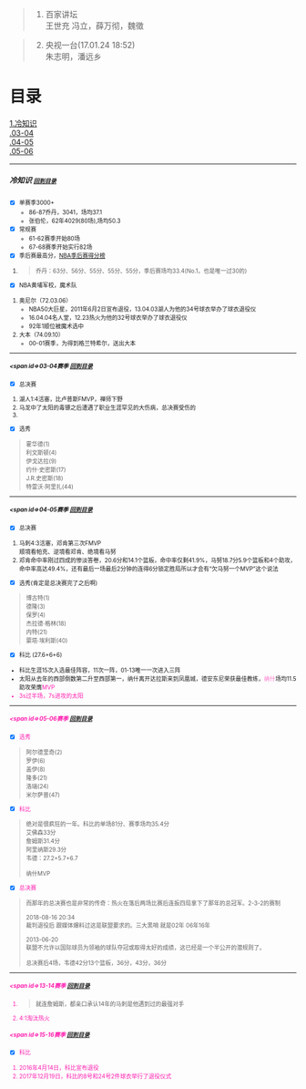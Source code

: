 > 1. 百家讲坛<br> 王世充
冯立，薛万彻，魏徵

> 2. 央视一台(17.01.24 18:52)<br>
朱志明，潘远乡

# <span id=0>目录
<font size=2/>[1.冷知识](#1)<br>
<font size=2/>[.03-04](#)<br>
<font size=2/>[.04-05](#)<br>
<font size=2/>[.05-06](#)<br>


---
##### <span id=1>冷知识 <font size=1>[回到目录](#0)
- [x] 单赛季3000+
    - 86-87乔丹，3041，场均37.1<br>
    - 张伯伦，62年4029(80场),场均50.3
- [x] 常规赛
    - 61-62赛季开始80场
    - 67-68赛季开始实行82场
- [x] 季后赛最高分，[NBA季后赛得分榜](https://baike.baidu.com/item/NBA%E5%AD%A3%E5%90%8E%E8%B5%9B%E5%BE%97%E5%88%86%E6%A6%9C/7428078?fr=aladdin)
1. > 乔丹：63分、56分、55分、55分、55分，季后赛场均33.4(No.1，也是唯一过30的)

- [x] NBA黄埔军校，魔术队
1. 奥尼尔（72.03.06）
    - NBA50大巨星，2011年6月2日宣布退役，13.04.03湖人为他的34号球衣举办了球衣退役仪
    - 16.04.04名人堂，12.23热火为他的32号球衣举办了球衣退役仪
    - 92年1顺位被魔术选中
2. 大本（74.09.10）
    - 00-01赛季，为得到格兰特希尔，送出大本
   

---
##### <span id=>03-04赛季 <font size=1>[回到目录](#0)
- [x] 总决赛
1. 湖人1:4活塞，比卢普斯FMVP，禅师下野
2. 马龙中了太阳的毒镖之后遭遇了职业生涯罕见的大伤病，总决赛受伤的
3. 

- [x] 选秀
>霍华德(1)<br>利文斯顿(4)<br>伊戈达拉(9)<br>约什·史密斯(17)<br>J.R.史密斯(18)<br>特雷沃·阿里扎(44)<br>


---
##### <span id=>04-05赛季 <font size=1>[回到目录](#0)
- [x] 总决赛
1. 马刺4:3活塞，邓肯第三次FMVP<br>顺境看帕克、逆境看邓肯、绝境看马努
2. 邓肯命中率刚过四成的惨淡答卷，20.6分和14.1个篮板，命中率仅剩41.9%，马努18.7分5.9个篮板和4个助攻，命中率高达49.4%，还有最后一场最后2分钟的连得6分锁定胜局所以才会有“欠马努一个MVP”这个说法

- [x] 选秀(肯定是总决赛完了之后啊)
> 博古特(1)<br>德隆(3)<br>保罗(4)<br>杰拉德·格林(18)<br>内特(21)<br>蒙塔·埃利斯(40)

- [x] 科比 (27.6+6+6)
- 科比生涯15次入选最佳阵容，11次一阵，01-13唯一一次进入三阵
- 太阳从去年的西部倒数第二升至西部第一，纳什离开达拉斯来到凤凰城，德安东尼荣获最佳教练，<font color="#ff6ec7">纳什</font>场均11.5助攻荣膺<font color="#ff1cae">MVP
- 3s过半场，7s进攻的太阳

---
##### <span id=>05-06赛季 <font size=1>[回到目录](#0)
- [x] 选秀
>阿尔德里奇(2)<br>罗伊(6)<br>盖伊(8)<br>隆多(21)<br>洛瑞(24)<br>米尔萨普(47)
- [x] 科比
> 绝对是很疯狂的一年。科比的单场81分、赛季场均35.4分<br>艾佛森33分<br>詹姆斯31.4分<br>阿里纳斯29.3分<br>韦德：27.2+5.7+6.7<br><br>纳什MVP
- [x] 总决赛
> 而那年的总决赛也是非常的传奇：热火在落后两场比赛后连扳四局拿下了那年的总冠军。2-3-2的赛制<br><br>
> 2018-08-16 20:34<br>
裁判退役后 跟媒体爆料过这是联盟要求的。三大黑哨 就是02年 06年16年<br><br>
2013-06-20<br>
联盟不允许以国际球员为领袖的球队夺冠或取得太好的成绩，这已经是一个半公开的潜规则了。<br><br>
> 总决赛后4场，韦德42分13个篮板，36分，43分，36分

---
##### <span id=>13-14赛季 <font size=1>[回到目录](#0)
1. > 就连詹姆斯，都亲口承认14年的马刺是他遇到过的最强对手
2. 4:1淘汰热火

##### <span id=>15-16赛季 <font size=1>[回到目录](#0)
- [x] 科比
1. 2016年4月14日，科比宣布退役
2. 2017年12月19日，科比的8号和24号2件球衣举行了退役仪式

<br><br><br><br>